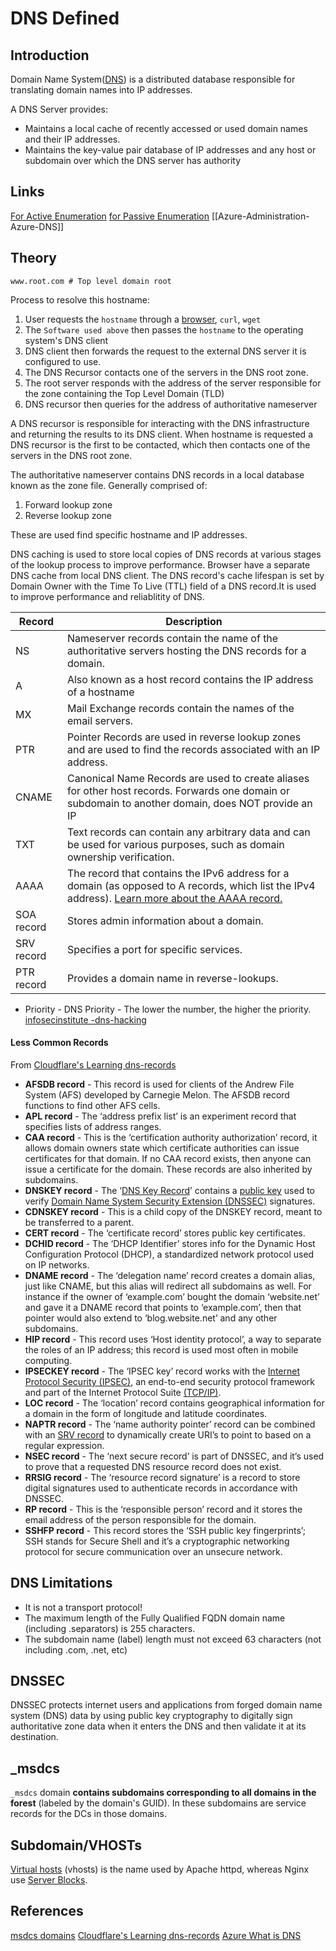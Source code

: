 # DNS Defined

## Introduction

Domain Name System([DNS](https://en.wikipedia.org/wiki/Domain_Name_System)) is a distributed database responsible for translating domain names into IP addresses. 

A DNS Server provides:
- Maintains a local cache of recently accessed or used domain names and their IP addresses.
- Maintains the key-value pair database of IP addresses and any host or subdomain over which the DNS server has authority

## Links

[For Active Enumeration](DNS-Recon-Active.md)
[for Passive Enumeration](DNS-Recon-Passive.md)
[[Azure-Administration-Azure-DNS]]

## Theory

```
www.root.com # Top level domain root
```

Process to resolve this hostname:

1. User requests the `hostname` through a [browser](https://www.mozilla.org/en-GB/firefox/new/), `curl`, `wget`
1. The `Software used above` then passes the `hostname` to the operating system's DNS client 
1. DNS client then forwards the request to the external DNS server it is configured to use.
1. The DNS Recursor contacts one of the servers in the DNS root zone. 
1. The root server responds with the address of the server responsible for the zone containing the Top Level Domain (TLD)
1. DNS recursor then queries for the address of authoritative nameserver

A DNS recursor is responsible for interacting with the DNS infrastructure and returning the results to its DNS client. When hostname is requested a DNS recursor is the first to be contacted, which then contacts one of the servers in the DNS root zone. 

The authoritative nameserver contains DNS records in a local database known as the zone file. Generally comprised of:
1. Forward lookup zone  
2. Reverse lookup zone 

These are used find specific hostname and IP addresses.

DNS caching is used to store local copies of DNS records at various stages of the lookup process to improve performance. Browser have a separate DNS cache from  local DNS client. The  DNS record's cache lifespan is set by Domain Owner with the Time To Live (TTL) field of a DNS record.It is used to improve performance and reliablitity of DNS.

Record | Description
--- | ---
NS |  Nameserver records contain the name of the authoritative servers hosting the DNS records for a domain.
A | Also known as a host record contains the IP address of a hostname
MX | Mail Exchange records contain the names of the email servers.
PTR |  Pointer Records are used in reverse lookup zones and are used to find the records associated with an IP address.
CNAME | Canonical Name Records are used to create aliases for other host records. Forwards one domain or subdomain to another domain, does NOT provide an IP 
TXT | Text records can contain any arbitrary data and can be used for various purposes, such as domain ownership verification.
AAAA  | The record that contains the IPv6 address for a domain (as opposed to A records, which list the IPv4 address). [Learn more about the AAAA record.](https://www.cloudflare.com/learning/dns/dns-records/dns-aaaa-record/)
SOA record | Stores admin information about a domain.
SRV record | Specifies a port for specific services.
PTR record | Provides a domain name in reverse-lookups.

- Priority - DNS Priority - The lower the number, the higher the priority. [infosecinstitute -dns-hacking](https://resources.infosecinstitute.com/topic/dns-hacking/)

#### Less Common Records

From [Cloudflare's Learning dns-records](https://www.cloudflare.com/learning/dns/dns-records/)

- **AFSDB record** - This record is used for clients of the Andrew File System (AFS) developed by Carnegie Melon. The AFSDB record functions to find other AFS cells.
-   **APL record** - The ‘address prefix list’ is an experiment record that specifies lists of address ranges.
-   **CAA record** - This is the ‘certification authority authorization’ record, it allows domain owners state which certificate authorities can issue certificates for that domain. If no CAA record exists, then anyone can issue a certificate for the domain. These records are also inherited by subdomains.
-   **DNSKEY record** - The ‘[DNS Key Record](https://www.cloudflare.com/learning/dns/dns-records/dnskey-ds-records/)’ contains a [public key](https://www.cloudflare.com/learning/ssl/how-does-public-key-encryption-work/) used to verify [Domain Name System Security Extension (DNSSEC)](https://www.cloudflare.com/learning/dns/dns-security/) signatures.
-   **CDNSKEY record** - This is a child copy of the DNSKEY record, meant to be transferred to a parent.
-   **CERT record** - The ‘certificate record’ stores public key certificates.
-   **DCHID record** - The ‘DHCP Identifier’ stores info for the Dynamic Host Configuration Protocol (DHCP), a standardized network protocol used on IP networks.
-   **DNAME record** - The ‘delegation name’ record creates a domain alias, just like CNAME, but this alias will redirect all subdomains as well. For instance if the owner of ‘example.com’ bought the domain ‘website.net’ and gave it a DNAME record that points to ‘example.com’, then that pointer would also extend to ‘blog.website.net’ and any other subdomains.
-   **HIP record** - This record uses ‘Host identity protocol’, a way to separate the roles of an IP address; this record is used most often in mobile computing.
-   **IPSECKEY record** - The ‘IPSEC key’ record works with the [Internet Protocol Security (IPSEC)](https://www.cloudflare.com/learning/network-layer/what-is-ipsec/), an end-to-end security protocol framework and part of the Internet Protocol Suite [(TCP/IP)](https://www.cloudflare.com/learning/ddos/glossary/tcp-ip/).
-   **LOC record** - The ‘location’ record contains geographical information for a domain in the form of longitude and latitude coordinates.
-   **NAPTR record** - The ‘name authority pointer’ record can be combined with an [SRV record](https://www.cloudflare.com/learning/dns/dns-records/dns-srv-record/) to dynamically create URI’s to point to based on a regular expression.
-   **NSEC record** - The ‘next secure record’ is part of DNSSEC, and it’s used to prove that a requested DNS resource record does not exist.
-   **RRSIG record** - The ‘resource record signature’ is a record to store digital signatures used to authenticate records in accordance with DNSSEC.
-   **RP record** - This is the ‘responsible person’ record and it stores the email address of the person responsible for the domain.
-   **SSHFP record** - This record stores the ‘SSH public key fingerprints’; SSH stands for Secure Shell and it’s a cryptographic networking protocol for secure communication over an unsecure network.


## DNS Limitations

- It is not a transport protocol!
-   The maximum length of the Fully Qualified FQDN domain name (including .separators) is 255 characters.
-   The subdomain name (label) length must not exceed 63 characters (not including .com, .net, etc)

## DNSSEC

DNSSEC protects internet users and applications from forged domain name system (DNS) data by using public key cryptography to digitally sign authoritative zone data when it enters the DNS and then validate 
it at its destination.

## \_msdcs
`_msdcs` domain **contains subdomains corresponding to all domains in the forest** (labeled by the domain's GUID). In these subdomains are service records for the DCs in those domains.

## Subdomain/VHOSTs

[Virtual hosts](https://httpd.apache.org/docs/2.4/en/vhosts/examples.html) (vhosts) is the name used by Apache httpd, whereas Nginx use [Server Blocks](https://www.nginx.com/resources/wiki/start/topics/examples/server_blocks/).


## References

[msdcs domains](https://standalonelabs.wordpress.com/2011/05/08/what-is-the-_msdcs-subdomain/)
[Cloudflare's Learning dns-records](https://www.cloudflare.com/learning/dns/dns-records/)
[Azure What is DNS](https://learn.microsoft.com/en-us/training/modules/host-domain-azure-dns/2-what-is-azure-dns)